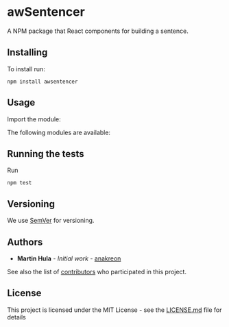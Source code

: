 # awSentencer

A NPM package that React components for building a sentence.

## Installing

To install run: 
```shell
npm install awsentencer
```

## Usage

Import the module:


The following modules are available:


## Running the tests

Run 
```shell
npm test
```

## Versioning

We use [SemVer](http://semver.org/) for versioning.

## Authors

* **Martin Hula** - *Initial work* - [anakreon](https://github.com/anakreon)

See also the list of [contributors](https://github.com/anakreon/awCrypt/contributors) who participated in this project.

## License

This project is licensed under the MIT License - see the [LICENSE.md](LICENSE.md) file for details

